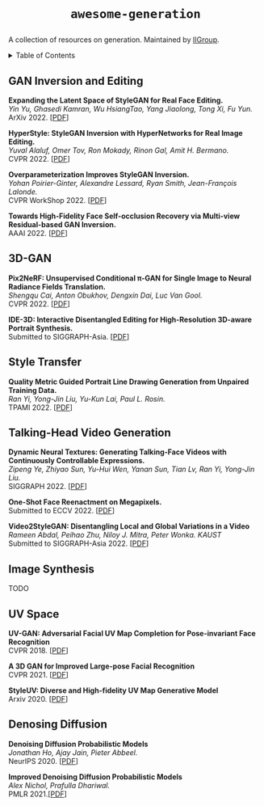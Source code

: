 # <p align=center>`awesome-generation`</p>
A collection of resources on generation. Maintained by [IIGroup](https://sites.google.com/view/iigroup-thu/home?authuser=0).

<!-- ## Contributing

If you think I have missed out on something (or) have any suggestions (papers, implementations and other resources), feel free to [pull a request](https://github.com/xiaweihao/awesome-image-translation/pulls). Feedback and contributions are welcome!

markdown format:
``` markdown
**Here is the Paper Name.**<br>
*[Author 1](homepage), Author 2, and Author 3.*<br>
Conference or Journal Year. [[PDF](link)] [[Project](link)] [[Github](link)] [[Video](link)] [[Data](link)]
``` -->

<details><summary>Table of Contents</summary><p>

- [GAN Inversion and Editing](#gan-inversion-and-editing)
- [3D-GAN](#3d-gan)
- [Style Transfer](#style-transfer)
- [Talking-Head Video Generation](#talking-head-video-generation)
- [Image Synthesis](#image-synthesis)
- [UV Space](#uv-space)
- [Denoising Diffusion](#denosing-diffusion)
</p></details><p></p>


## GAN Inversion and Editing

**Expanding the Latent Space of StyleGAN for Real Face Editing.**<br>
*Yin Yu, Ghasedi Kamran, Wu HsiangTao, Yang Jiaolong, Tong Xi, Fu Yun.*<br>
ArXiv 2022. [[PDF](https://arxiv.org/abs/2204.12530)]

**HyperStyle: StyleGAN Inversion with HyperNetworks for Real Image Editing.**<br>
*Yuval Alaluf, Omer Tov, Ron Mokady, Rinon Gal, Amit H. Bermano.*<br>
CVPR 2022. [[PDF](https://arxiv.org/abs/2111.15666)]

**Overparameterization Improves StyleGAN Inversion.**<br>
*Yohan Poirier-Ginter, Alexandre Lessard, Ryan Smith, Jean-François Lalonde.*<br>
CVPR WorkShop 2022. [[PDF](https://arxiv.org/abs/2205.06304)]

**Towards High-Fidelity Face Self-occlusion Recovery via Multi-view Residual-based GAN Inversion.**<br>
AAAI 2022. [[PDF](https://aaai-2022.virtualchair.net/poster_aaai2208)]


## 3D-GAN

**Pix2NeRF: Unsupervised Conditional π-GAN for Single Image to Neural Radiance Fields Translation.**<br>
*Shengqu Cai, Anton Obukhov, Dengxin Dai, Luc Van Gool.*<br>
CVPR 2022. [[PDF](https://arxiv.org/abs/2202.13162)]

**IDE-3D: Interactive Disentangled Editing for High-Resolution 3D-aware Portrait Synthesis.**<br>
Submitted to SIGGRAPH-Asia. [[PDF](https://arxiv.org/abs/2205.15517)]

## Style Transfer

**Quality Metric Guided Portrait Line Drawing Generation from Unpaired Training Data.**<br>
*Ran Yi, Yong-Jin Liu, Yu-Kun Lai, Paul L. Rosin.*<br>
TPAMI 2022. [[PDF](https://arxiv.org/abs/2202.03678)]

## Talking-Head Video Generation

**Dynamic Neural Textures: Generating Talking-Face Videos with Continuously Controllable Expressions.**<br>
*Zipeng Ye, Zhiyao Sun, Yu-Hui Wen, Yanan Sun, Tian Lv, Ran Yi, Yong-Jin Liu.*<br>
SIGGRAPH 2022. [[PDF](https://arxiv.org/abs/2204.06180)]

**One-Shot Face Reenactment on Megapixels.**<br>
Submitted to ECCV 2022. [[PDF](https://arxiv.org/abs/2205.13368)]

**Video2StyleGAN: Disentangling Local and Global Variations in a Video**<br>
*Rameen Abdal, Peihao Zhu, Niloy J. Mitra, Peter Wonka. KAUST*<br>
Submitted to SIGGRAPH-Asia 2022. [[PDF](https://arxiv.org/abs/2205.13996)]

## Image Synthesis

TODO

## UV Space

**UV-GAN: Adversarial Facial UV Map Completion for Pose-invariant Face Recognition**<br>
CVPR 2018. [[PDF](https://openaccess.thecvf.com/content_cvpr_2018/papers/Deng_UV-GAN_Adversarial_Facial_CVPR_2018_paper.pdf)]

**A 3D GAN for Improved Large-pose Facial Recognition**<br>
CVPR 2021. [[PDF](https://openaccess.thecvf.com/content/CVPR2021/papers/Marriott_A_3D_GAN_for_Improved_Large-Pose_Facial_Recognition_CVPR_2021_paper.pdf)]

**StyleUV: Diverse and High-fidelity UV Map Generative Model**<br>
Arxiv 2020. [[PDF](https://arxiv.org/abs/2011.12893)]

## Denosing Diffusion

**Denoising Diffusion Probabilistic Models**<br>
*Jonathan Ho, Ajay Jain, Pieter Abbeel.*<br>
NeurIPS 2020. [[PDF](https://proceedings.neurips.cc/paper/2020/file/4c5bcfec8584af0d967f1ab10179ca4b-Paper.pdf)]

**Improved Denoising Diffusion Probabilistic Models**<br>
*Alex Nichol, Prafulla Dhariwal.*<br>
PMLR 2021.[[PDF](http://proceedings.mlr.press/v139/nichol21a/nichol21a.pdf)]